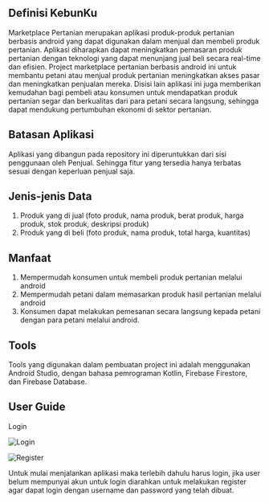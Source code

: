 ## Definisi KebunKu
Marketplace Pertanian merupakan aplikasi produk-produk pertanian berbasis android yang  dapat digunakan dalam menjual dan membeli produk pertanian. Aplikasi diharapkan dapat meningkatkan pemasaran produk pertanian dengan teknologi yang dapat menunjang jual beli secara real-time dan efisien. Project marketplace pertanian berbasis android ini untuk membantu petani atau menjual produk pertanian meningkatkan akses pasar dan meningkatkan penjualan mereka. Disisi lain aplikasi ini juga memberikan kemudahan bagi pembeli atau konsumen untuk mendapatkan produk pertanian segar dan berkualitas dari para petani secara langsung, sehingga dapat mendukung pertumbuhan ekonomi di sektor pertanian. 

## Batasan Aplikasi
Aplikasi yang dibangun pada repository ini diperuntukkan dari sisi penggunaan oleh Penjual. Sehingga fitur yang tersedia hanya terbatas sesuai dengan keperluan penjual saja.

## Jenis-jenis Data 
1. Produk yang di jual (foto produk, nama produk, berat produk, harga produk, stok produk, deskripsi produk)
2. Produk yang di beli (foto produk, nama produk, total harga, kuantitas)

## Manfaat
1. Mempermudah konsumen untuk membeli produk pertanian melalui android 
2. Mempermudah petani dalam memasarkan produk hasil pertanian melalui android 
3. Konsumen dapat melakukan pemesanan secara langsung kepada petani dengan para petani melalui android. 

## Tools 
Tools yang digunakan dalam pembuatan project ini adalah menggunakan Android Studio, dengan bahasa pemrograman Kotlin, Firebase Firestore, dan Firebase Database.

## User Guide
Login 

![Login](https://github.com/fadillarahim/KebunKu/assets/96510275/c635d65f-7aaa-414d-bb17-21fe530f1d07)

![Register](https://github.com/fadillarahim/KebunKu/assets/96510275/6223986a-bafe-40d6-8ed3-c94c30e6c257)

Untuk mulai menjalankan aplikasi maka terlebih dahulu harus login, jika user belum mempunyai akun untuk login diarahkan untuk melakukan register agar dapat login dengan username dan password yang telah dibuat. 





